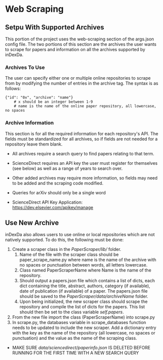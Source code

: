 # Web Scraping
## Setpu With Supported Archives

This portion of the project uses the web-scraping section of the args.json config file.
The two portions of this section are the archives the user wants to scrape for papers and
information on all the archives supported by inDexDa.

### Archives To Use
The user can specify either one or multiple online repositories to scrape from by modifying
the number of entries in the archive tag. The syntax is as follows:
```shell
{"id": "0x", "archive": "name"}
    # x should be an integer between 1-9
    # name is the name of the online paper repository, all lowercase, no spaces
```

### Archive Information
This section is for all the required information for each repository's API. The fields
must be standardized for all archives, so if fields are not needed for a repository
leave them blank.

* All archives require a search query to find papers relating to that term.
* ScienceDirect requires an API key the user must register for themselves (see below) as
well as a range of years to search over.
* Other added archives may require more information, so fields may need to be added and the
scraping code modified.
* Queries for arXiv should only be a single word

* ScienceDirect API Key Application: https://dev.elsevier.com/apikey/manage


## Use New Archive

inDexDa also allows users to use online or local repositories which are not natively
supported. To do this, the following must be done:

1. Create a scraper class in the _PaperScraper/lib/_ folder.
    1. Name of the file with the scraper class should be paper_scrape_name.py where name
       is the name of the archive with no spaces or punctuation between words, all
       letters lowercase.
    2. Class named PaperScraperName where Name is the name of the repository.
    3. Should output a papers.json file which contains a list of dicts, each dict containing
        the title, abstract, authors, category (if available), date of publication (if
        available) of a paper. The papers.json file should be saved to the
        _PaperScraper/data/archiveName_ folder.
    4. Upon being initialized, the new scraper class should scrape the repository and
        compile the list of dicts for the papers. This list should then be set to the
        class variable _self.papers_.
2. From the new file import the class (PaperScraperName) into scrape.py
3. In scrape.py, the databases variable in scrape_databases function needs to be updated
    to include the new scraper. Add a dictionary entry with the key as the name of the
    repository (all lowercase, no spaces or punctuation) and the value as the name of
    the scraping class.


* MAKE SURE _data/sciencedirect/paperinfo.json_ IS DELETED BEFORE RUNNING FOR THE FIRST
TIME WITH A NEW SEARCH QUERY
